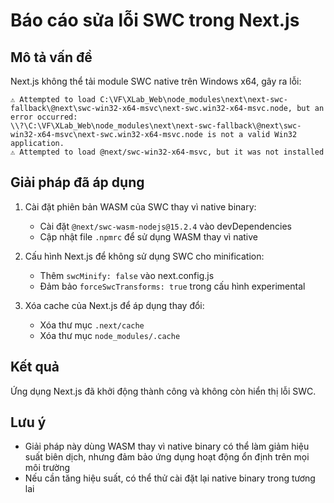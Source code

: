 # Báo cáo sửa lỗi SWC trong Next.js

## Mô tả vấn đề
Next.js không thể tải module SWC native trên Windows x64, gây ra lỗi:
```
⚠ Attempted to load C:\VF\XLab_Web\node_modules\next\next-swc-fallback\@next\swc-win32-x64-msvc\next-swc.win32-x64-msvc.node, but an error occurred:
\\?\C:\VF\XLab_Web\node_modules\next\next-swc-fallback\@next\swc-win32-x64-msvc\next-swc.win32-x64-msvc.node is not a valid Win32 application.
⚠ Attempted to load @next/swc-win32-x64-msvc, but it was not installed
```

## Giải pháp đã áp dụng
1. Cài đặt phiên bản WASM của SWC thay vì native binary:
   - Cài đặt `@next/swc-wasm-nodejs@15.2.4` vào devDependencies
   - Cập nhật file `.npmrc` để sử dụng WASM thay vì native

2. Cấu hình Next.js để không sử dụng SWC cho minification:
   - Thêm `swcMinify: false` vào next.config.js
   - Đảm bảo `forceSwcTransforms: true` trong cấu hình experimental

3. Xóa cache của Next.js để áp dụng thay đổi:
   - Xóa thư mục `.next/cache`
   - Xóa thư mục `node_modules/.cache`

## Kết quả
Ứng dụng Next.js đã khởi động thành công và không còn hiển thị lỗi SWC.

## Lưu ý
- Giải pháp này dùng WASM thay vì native binary có thể làm giảm hiệu suất biên dịch, nhưng đảm bảo ứng dụng hoạt động ổn định trên mọi môi trường
- Nếu cần tăng hiệu suất, có thể thử cài đặt lại native binary trong tương lai 